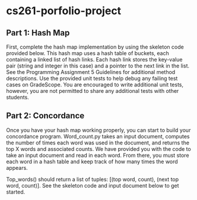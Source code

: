 # cs261-porfolio-project
## Part 1: Hash Map
First, complete the hash map implementation by using the skeleton code provided below. This hash map uses a hash table of buckets, each containing a linked list of hash links. Each hash link stores the key-value pair (string and integer in this case) and a pointer to the next link in the list. See the Programming Assignment 5 Guidelines for additional method descriptions. Use the provided unit tests to help debug any failing test cases on GradeScope. You are encouraged to write additional unit tests, however, you are not permitted to share any additional tests with other students. 

## Part 2: Concordance
Once you have your hash map working properly, you can start to build your concordance program. Word_count.py takes an input document, computes the number of times each word was used in the document, and returns the top X words and associated counts. We have provided you with the code to take an input document and read in each word. From there, you must store each word in a hash table and keep track of how many times the word appears.

Top_words() should return a list of tuples: [(top word, count), (next top word, count)]. See the skeleton code and  input document below to get started. 
